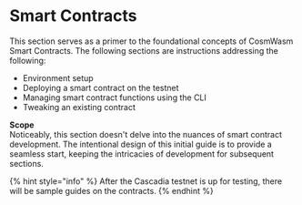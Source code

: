 # Smart Contracts

This section serves as a primer to the foundational concepts of CosmWasm Smart Contracts. The following sections are instructions addressing the following:

* Environment setup
* Deploying a smart contract on the testnet
* Managing smart contract functions using the CLI
* Tweaking an existing contract

**Scope**\
Noticeably, this section doesn't delve into the nuances of smart contract development. The intentional design of this initial guide is to provide a seamless start, keeping the intricacies of development for subsequent sections.

{% hint style="info" %}
After the Cascadia testnet is up for testing, there will be sample guides on the contracts.
{% endhint %}
